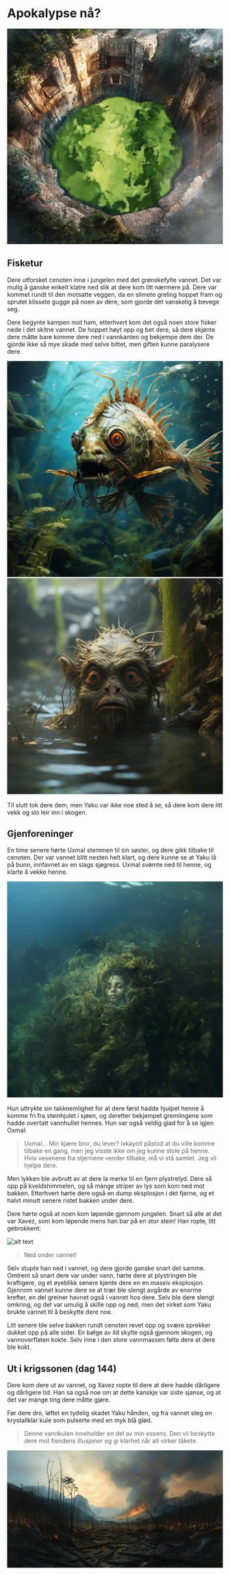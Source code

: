 # Apokalypse nå?

![Cenote](images/cenote1.PNG)

## Fisketur

Dere utforsket cenoten inne i jungelen med det grønskefylte vannet. Det var mulig å ganske enkelt klatre ned slik at dere kom litt nærmere på. Dere var kommet rundt til den motsatte veggen, da en slimete greling hoppet fram og sprutet klissete gugge på noen av dere, som gjorde det vanskelig å bevege seg. 

Dere begynte kampen mot ham, etterhvert kom det også noen store fisker nede i det skitne vannet. De hoppet høyt opp og bet dere, så dere skjønte dere måtte bare komme dere ned i vannkanten og bekjempe dem der. De gjorde ikke så mye skade med selve bittet, men giften kunne paralysere dere. 

![Gidtfisk](images/gremlin_2.png) ![Slimgremling](images/gremlin_5.png)

Til slutt tok dere dem, men Yaku var ikke noe sted å se, så dere kom dere litt vekk og slo leir inn i skogen. 

## Gjenforeninger

En time senere hørte Uxmal stemmen til sin søster, og dere gikk tilbake til cenoten. Der var vannet blitt nesten helt klart, og dere kunne se at Yaku lå på bunn, innfavnet av en slags sjøgress. Uxmal svømte ned til henne, og klarte å vekke henne. 

![Yaku](images/yaku.png)

Hun uttrykte sin takknemlighet for at dere først hadde hjulpet henne å komme fri fra steinhjulet i sjøen, og deretter bekjempet gremlingene som hadde overtatt vannhullet hennes. Hun var også veldig glad for å se igjen Oxmal:

> Uxmal... Min kjære bror, du lever? Ixkayotl påstod at du ville komme tilbake en gang, men jeg visste ikke om jeg kunne stole på henne. Hvis vesenene fra stjernene vender tilbake, må vi stå samlet. Jeg vil hjelpe dere.

Men lykken ble avbrutt av at dere la merke til en fjern plystrelyd. Dere så opp på kveldshimmelen, og så mange striper av lys som kom ned mot bakken. Etterhvert hørte dere også en dump eksplosjon i det fjerne, og et halvt minutt senere ristet bakken under dere.

 Dere hørte også at noen kom løpende gjennom jungelen. Snart så alle at det var Xavez, som kom løpende mens han bar på en stor stein! Han ropte, litt gebrokkent:

![alt text](images/xavez_mini.png)

> Ned onder vannet! 

Selv stupte han ned i vannet, og dere gjorde ganske snart det samme. Omtrent så snart dere var under vann, hørte dere at plystringen ble kraftigere, og et øyeblikk senere kjente dere en en massiv eksplosjon. Gjennom vannet kunne dere se at trær ble slengt avgårde av enorme krefter, en del greiner havnet også i vannet hos dere. Selv ble dere slengt omkring, og det var umulig å skille opp og ned, men det virket som Yaku brukte vannet til å beskytte dere noe.

Litt senere ble selve bakken rundt cenoten revet opp og svære sprekker dukket opp på alle sider. En bølge av ild skylte også gjennom skogen, og vannoverflaten kokte. Selv inne i den store vannmassen følte dere at dere ble kokt. 

## Ut i krigssonen (dag 144)

Dere kom dere ut av vannet, og Xavez ropte til dere at dere hadde dårligere og dårligere tid. Han sa også noe om at dette kanskje var siste sjanse, og at det var mange ting dere måtte gjøre.

Før dere dro, løftet en tydelig skadet Yaku hånden, og fra vannet steg en krystallklar kule som pulserte med en myk blå glød.

> Denne vannkulen inneholder en del av min essens. Den vil beskytte dere mot fiendens illusjoner og gi klarhet når alt virker tåkete.

![alt text](images/burned_forest_widescreen_mini.png)







